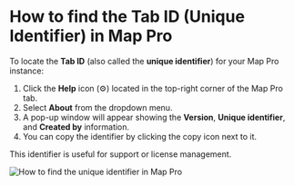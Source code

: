# How to find the Tab ID (Unique Identifier) in Map Pro

<p class="no-margin">To locate the <strong>Tab ID</strong> (also called the <strong>unique identifier</strong>) for your Map Pro instance:</p>

<ol class="no-margin">
  <li>Click the <strong>Help</strong> icon (⚙️) located in the top-right corner of the Map Pro tab.</li>
  <li>Select <strong>About</strong> from the dropdown menu.</li>
  <li>A pop-up window will appear showing the <strong>Version</strong>, <strong>Unique identifier</strong>, and <strong>Created by</strong> information.</li>
  <li>You can copy the identifier by clicking the copy icon next to it.</li>
</ol>

<p class="no-margin">This identifier is useful for support or license management.</p>

<div class="intercom-container">
  <img src="/assets/img/teams-pro/map-pro/map-id.png" alt="How to find the unique identifier in Map Pro" />
</div>

<Intercom />
<Hubspot />
<Clarity />
<GoogleAnalytics />

